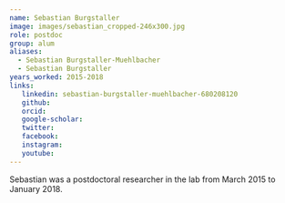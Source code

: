 ```yaml
---
name: Sebastian Burgstaller
image: images/sebastian_cropped-246x300.jpg
role: postdoc
group: alum
aliases:
  - Sebastian Burgstaller-Muehlbacher
  - Sebastian Burgstaller
years_worked: 2015-2018
links:
   linkedin: sebastian-burgstaller-muehlbacher-680208120
   github:
   orcid: 
   google-scholar:
   twitter:
   facebook:
   instagram: 
   youtube:
---
```


Sebastian was a postdoctoral researcher in the lab from March 2015 to January 2018.